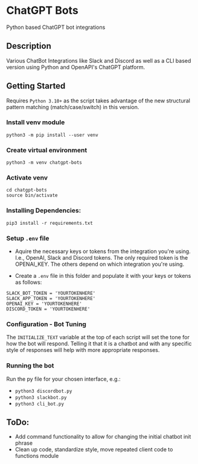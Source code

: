 # ChatGPT Bots
Python based ChatGPT bot integrations

## Description
Various ChatBot Integrations like Slack and Discord as well as a CLI based version using Python and OpenAPI's ChatGPT platform.

## Getting Started

Requires `Python 3.10+` as the script takes advantage of the new structural pattern matching (match/case/switch) in this version.

### Install venv module
`python3 -m pip install --user venv`

### Create virtual environment
`python3 -m venv chatgpt-bots`

### Activate venv
```
cd chatgpt-bots
source bin/activate
```

### Installing Dependencies:
```pip3 install -r requirements.txt```

### Setup `.env` file
- Aquire the necessary keys or tokens from the integration you're using. 
I.e., OpenAI, Slack and Discord tokens.
The only required token is the OPENAI_KEY. The others depend on which integration you're using.

- Create a `.env` file in this folder and populate it with your keys or tokens as follows:

```
SLACK_BOT_TOKEN = 'YOURTOKENHERE'
SLACK_APP_TOKEN = 'YOURTOKENHERE'
OPENAI_KEY = 'YOURTOKENHERE'
DISCORD_TOKEN = 'YOURTOKENHERE'
```

### Configuration - Bot Tuning
The `INITIALIZE_TEXT` variable at the top of each script will set the tone for how the bot will respond. Telling it that it is a chatbot and with any specific style of responses will help with more appropriate responses.

### Running the bot
Run the py file for your chosen interface, e.g.:

- `python3 discordbot.py`
- `python3 slackbot.py`
- `python3 cli_bot.py`


## ToDo:
- Add command functionality to allow for changing the initial chatbot init phrase
- Clean up code, standardize style, move repeated client code to functions module



